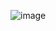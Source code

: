 ![image](https://github.com/kamalika0363/movie-node-mongodb/assets/59131714/87eb588c-69b9-488f-9b10-2f775a9dfd04)

